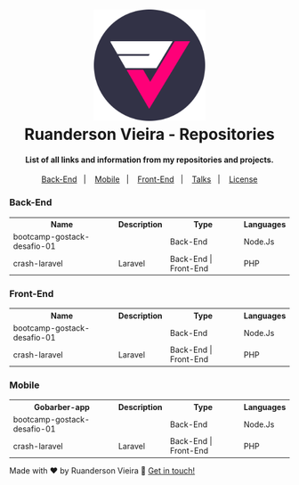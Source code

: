 <h1 align="center">
   <img alt="logo" title="logo" src="https://github.com/Ruandersonvieira/Repositories/blob/master/.project/logo.png" width="200px" />
    <br>
    Ruanderson Vieira - Repositories
</h1>

<h4 align="center">
   List of all links and information from my repositories and projects.
</h4>

<p align="center">
  <a href="#back-end">Back-End</a>&nbsp;&nbsp;&nbsp;|&nbsp;&nbsp;&nbsp;
  <a href="#mobile">Mobile</a>&nbsp;&nbsp;&nbsp;|&nbsp;&nbsp;&nbsp;
  <a href="#front-end">Front-End</a>&nbsp;&nbsp;&nbsp;|&nbsp;&nbsp;&nbsp;
  <a href="https://github.com/Ruandersonvieira/Talks">Talks</a>&nbsp;&nbsp;&nbsp;|&nbsp;&nbsp;&nbsp;
  <a href="#memo-license">License</a>
</p>


### Back-End

<center>
<table align="center">
  <tr>
    <a>
      <th>Name</th>
    </a>
    <th>Description</th>
    <th>Type</th>
    <th>Languages</th>
  </tr>
  <tr>
    <td>bootcamp-gostack-desafio-01</td>
    <td></td>
    <td>Back-End</td>
    <td>Node.Js</td>
  </tr>
  <tr>
    <td>crash-laravel</td>
    <td>Laravel </td>
    <td>Back-End | Front-End</td>
    <td>PHP</td>
  </tr>
</table>
</center>

### Front-End

<center>
<table align="center">
  <tr>
    <a>
      <th>Name</th>
    </a>
    <th>Description</th>
    <th>Type</th>
    <th>Languages</th>
  </tr>
  <tr>
    <td>bootcamp-gostack-desafio-01</td>
    <td></td>
    <td>Back-End</td>
    <td>Node.Js</td>
  </tr>
  <tr>
    <td>crash-laravel</td>
    <td>Laravel </td>
    <td>Back-End | Front-End</td>
    <td>PHP</td>
  </tr>
</table>
</center>

### Mobile

<center>
<table align="center">
  <tr>
    <a href="https://github.com/Ruandersonvieira/gobarber-app">
      <th>Gobarber-app</th>
    </a>
    <th>Description</th>
    <th>Type</th>
    <th>Languages</th>
  </tr>
  <tr>
    <td>bootcamp-gostack-desafio-01</td>
    <td></td>
    <td>Back-End</td>
    <td>Node.Js</td>
  </tr>
  <tr>
    <td>crash-laravel</td>
    <td>Laravel </td>
    <td>Back-End | Front-End</td>
    <td>PHP</td>
  </tr>
</table>
</center>

Made with ♥ by Ruanderson Vieira :wave: [Get in touch!](https://www.linkedin.com/in/ruandersonvieira/)
